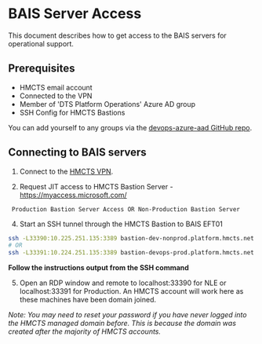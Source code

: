 # BAIS Server Access

This document describes how to get access to the BAIS servers for operational support.

## Prerequisites

* HMCTS email account
* Connected to the VPN
* Member of 'DTS Platform Operations' Azure AD group
* SSH Config for HMCTS Bastions

You can add yourself to any groups via the [devops-azure-aad GitHub repo](https://github.com/hmcts/devops-azure-ad/blob/master/users/prod_users.yml).

## Connecting to BAIS servers

1. Connect to the [HMCTS VPN](https://portal.platform.hmcts.net).

2. Request JIT access to HMCTS Bastion Server - https://myaccess.microsoft.com/
```text
 Production Bastion Server Access OR Non-Production Bastion Server
```
4. Start an SSH tunnel through the HMCTS Bastion to BAIS EFT01
```bash
ssh -L33390:10.225.251.135:3389 bastion-dev-nonprod.platform.hmcts.net
# OR 
ssh -L33391:10.224.251.135:3389 bastion-devops-prod.platform.hmcts.net
```
**Follow the instructions output from the SSH command**

5. Open an RDP window and remote to localhost:33390 for NLE or localhost:33391 for Production. An HMCTS account will work here as these machines have been domain joined.

_Note: You may need to reset your password if you have never logged into the HMCTS managed domain before. This is because the domain was created after the majority of HMCTS accounts._
